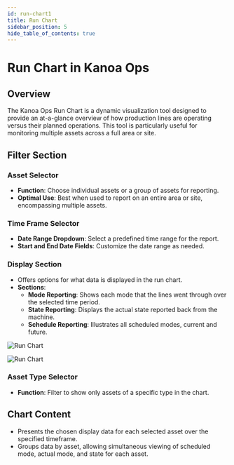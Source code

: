 ```yaml
---
id: run-chart1
title: Run Chart
sidebar_position: 5
hide_table_of_contents: true
---
```


# Run Chart in Kanoa Ops

## Overview

The Kanoa Ops Run Chart is a dynamic visualization tool designed to provide an at-a-glance overview of how production lines are operating versus their planned operations. This tool is particularly useful for monitoring multiple assets across a full area or site.

## Filter Section

### Asset Selector
- **Function**: Choose individual assets or a group of assets for reporting.
- **Optimal Use**: Best when used to report on an entire area or site, encompassing multiple assets.

### Time Frame Selector
- **Date Range Dropdown**: Select a predefined time range for the report.
- **Start and End Date Fields**: Customize the date range as needed.

### Display Section
- Offers options for what data is displayed in the run chart.
- **Sections**: 
  - **Mode Reporting**: Shows each mode that the lines went through over the selected time period.
  - **State Reporting**: Displays the actual state reported back from the machine.
  - **Schedule Reporting**: Illustrates all scheduled modes, current and future.

![Run Chart](/img/ops-analytics-run-chart1.png)

![Run Chart](/img/ops-analytics-run-chart2.png)


### Asset Type Selector
- **Function**: Filter to show only assets of a specific type in the chart.

## Chart Content

- Presents the chosen display data for each selected asset over the specified timeframe.
- Groups data by asset, allowing simultaneous viewing of scheduled mode, actual mode, and state for each asset.


